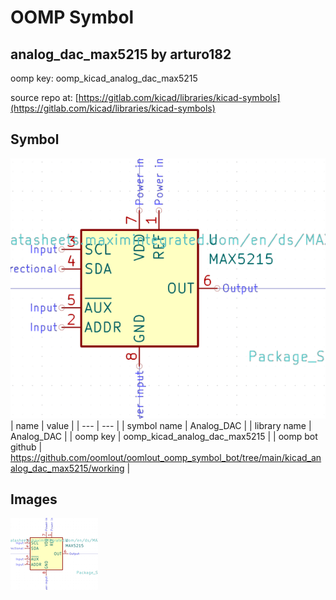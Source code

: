 # OOMP Symbol  
## analog_dac_max5215  by arturo182  
  
oomp key: oomp_kicad_analog_dac_max5215  
  
source repo at: [https://gitlab.com/kicad/libraries/kicad-symbols](https://gitlab.com/kicad/libraries/kicad-symbols)  
## Symbol  
  
[![working.png](working_600.png)](working.png)  
| name | value | 
| --- | --- | 
| symbol name | Analog_DAC | 
| library name | Analog_DAC | 
| oomp key | oomp_kicad_analog_dac_max5215 | 
| oomp bot github | https://github.com/oomlout/oomlout_oomp_symbol_bot/tree/main/kicad_analog_dac_max5215/working | 
## Images  
  
[![working.png](working_140.png)](working.png)  

